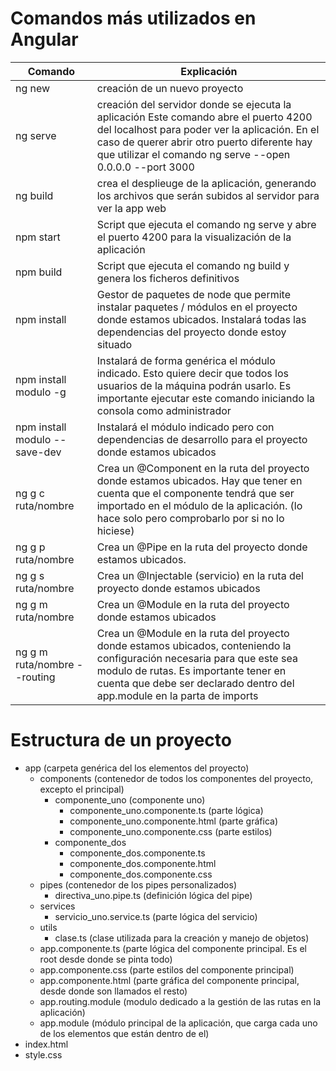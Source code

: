 # Comandos más utilizados en Angular


| Comando                       | Explicación                                                                                                                                                                                                                                         |
|-------------------------------|-----------------------------------------------------------------------------------------------------------------------------------------------------------------------------------------------------------------------------------------------------|
| ng new                        | creación de un nuevo proyecto                                                                                                                                                                                                                       |
| ng serve                      | creación del servidor donde se ejecuta la aplicación Este comando abre el puerto 4200 del localhost para poder ver la aplicación.  En el caso de querer abrir otro puerto diferente hay que utilizar el comando ng serve --open 0.0.0.0 --port 3000 |
| ng build                      | crea el desplieuge de la aplicación, generando los archivos que serán subidos al servidor para ver la app web                                                                                                                                       |
| npm start                     | Script que ejecuta el comando ng serve y abre el puerto 4200 para la visualización de la aplicación                                                                                                                                                 |
| npm build                     | Script que ejecuta el comando ng build y genera los ficheros definitivos                                                                                                                                                                            |
| npm install                   | Gestor de paquetes de node que permite instalar paquetes / módulos en el proyecto donde estamos ubicados.  Instalará todas las dependencias del proyecto donde estoy situado                                                                        |
| npm install modulo -g         | Instalará de forma genérica el módulo indicado. Esto quiere decir que todos los usuarios de la máquina podrán usarlo. Es importante ejecutar este comando iniciando la consola como administrador                                                   |
| npm install modulo --save-dev | Instalará el módulo indicado pero con dependencias de desarrollo para el proyecto donde estamos ubicados                                                                                                                                            |
| ng g c ruta/nombre            | Crea un @Component en la ruta del proyecto donde estamos ubicados. Hay que tener en cuenta que el componente tendrá que ser importado en el módulo de la aplicación. (lo hace solo pero comprobarlo por si no lo hiciese)                           |
| ng g p ruta/nombre            | Crea un @Pipe en la ruta del proyecto donde estamos ubicados.                                                                                                                                                                                       |
| ng g s ruta/nombre            | Crea un @Injectable (servicio) en la ruta del proyecto donde estamos ubicados                                                                                                                                                                       |
| ng g m ruta/nombre            | Crea un @Module en la ruta del proyecto donde estamos ubicados                                                                                                                                                                                      |
| ng g m ruta/nombre --routing  | Crea un @Module en la ruta del proyecto donde estamos ubicados, conteniendo la configuración necesaria para que este sea modulo de rutas. Es importante tener en cuenta que debe ser declarado dentro del app.module en la parta de imports         |

# Estructura de un proyecto

- app (carpeta genérica del los elementos del proyecto)
	- components (contenedor de todos los componentes del proyecto, excepto el principal)
		- componente_uno (componente uno)
			- componente_uno.componente.ts (parte lógica)
			- componente_uno.componente.html (parte gráfica)
			- componente_uno.componente.css (parte estilos)
		-  componente_dos
			- componente_dos.componente.ts 
			- componente_dos.componente.html
			- componente_dos.componente.css
	- pipes (contenedor de los pipes personalizados)
		-  directiva_uno.pipe.ts (definición lógica del pipe)
	- services
		- servicio_uno.service.ts (parte lógica del servicio)
	- utils
		- clase.ts (clase utilizada para la creación y manejo de objetos)
	- app.componente.ts (parte lógica del componente principal. Es el root desde donde se pinta todo)
	- app.componente.css (parte estilos del componente principal)
	- app.componente.html (parte gráfica del componente principal, desde donde son llamados el resto)
	- app.routing.module (modulo dedicado a la gestión de las rutas en la aplicación)
	- app.module (módulo principal de la aplicación, que carga cada uno de los elementos que están dentro de el)
- index.html
- style.css